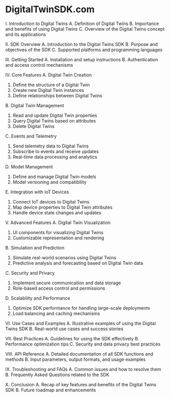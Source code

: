 # DigitalTwinSDK.com

I. Introduction to Digital Twins
A. Definition of Digital Twins
B. Importance and benefits of using Digital Twins
C. Overview of the Digital Twins concept and its applications

II. SDK Overview
A. Introduction to the Digital Twins SDK
B. Purpose and objectives of the SDK
C. Supported platforms and programming languages

III. Getting Started
A. Installation and setup instructions
B. Authentication and access control mechanisms

IV. Core Features
A. Digital Twin Creation
1. Define the structure of a Digital Twin
2. Create new Digital Twin instances
3. Define relationships between Digital Twins

B. Digital Twin Management
1. Read and update Digital Twin properties
2. Query Digital Twins based on attributes
3. Delete Digital Twins

C. Events and Telemetry
1. Send telemetry data to Digital Twins
2. Subscribe to events and receive updates
3. Real-time data processing and analytics

D. Model Management
1. Define and manage Digital Twin models
2. Model versioning and compatibility

E. Integration with IoT Devices
1. Connect IoT devices to Digital Twins
2. Map device properties to Digital Twin attributes
3. Handle device state changes and updates

V. Advanced Features
A. Digital Twin Visualization
1. UI components for visualizing Digital Twins
2. Customizable representation and rendering

B. Simulation and Prediction
1. Simulate real-world scenarios using Digital Twins
2. Predictive analysis and forecasting based on Digital Twin data

C. Security and Privacy
1. Implement secure communication and data storage
2. Role-based access control and permissions

D. Scalability and Performance
1. Optimize SDK performance for handling large-scale deployments
2. Load balancing and caching mechanisms

VI. Use Cases and Examples
A. Illustrative examples of using the Digital Twins SDK
B. Real-world use cases and success stories

VII. Best Practices
A. Guidelines for using the SDK effectively
B. Performance optimization tips
C. Security and data privacy best practices

VIII. API Reference
A. Detailed documentation of all SDK functions and methods
B. Input parameters, output formats, and usage examples

IX. Troubleshooting and FAQs
A. Common issues and how to resolve them
B. Frequently Asked Questions related to the SDK

X. Conclusion
A. Recap of key features and benefits of the Digital Twins SDK
B. Future roadmap and enhancements

